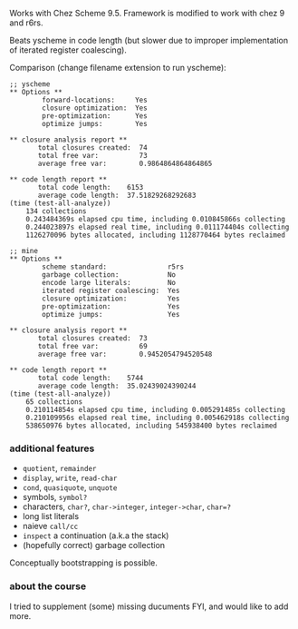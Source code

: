 Works with Chez Scheme 9.5. Framework is modified to work with chez 9 and r6rs.

Beats yscheme in code length (but slower due to improper implementation of iterated register coalescing).

Comparison (change filename extension to run yscheme):

``` text
;; yscheme
** Options **
        forward-locations:     Yes
        closure optimization:  Yes
        pre-optimization:      Yes
        optimize jumps:        Yes

** closure analysis report **
       total closures created:  74
       total free var:          73
       average free var:        0.9864864864864865

** code length report **
       total code length:    6153
       average code length:  37.51829268292683
(time (test-all-analyze))
    134 collections
    0.243484369s elapsed cpu time, including 0.010845866s collecting
    0.244023897s elapsed real time, including 0.011174404s collecting
    1126270096 bytes allocated, including 1128770464 bytes reclaimed

;; mine
** Options **
        scheme standard:               r5rs
        garbage collection:            No
        encode large literals:         No
        iterated register coalescing:  Yes
        closure optimization:          Yes
        pre-optimization:              Yes
        optimize jumps:                Yes

** closure analysis report **
       total closures created:  73
       total free var:          69
       average free var:        0.9452054794520548

** code length report **
       total code length:    5744
       average code length:  35.02439024390244
(time (test-all-analyze))
    65 collections
    0.210114854s elapsed cpu time, including 0.005291485s collecting
    0.210109956s elapsed real time, including 0.005462918s collecting
    538650976 bytes allocated, including 545938400 bytes reclaimed
```

### additional features
- `quotient`, `remainder`
- `display`, `write`, `read-char`
- `cond`, `quasiquote`, `unquote`
- symbols, `symbol?`
- characters, `char?`, `char->integer`, `integer->char`, `char=?`
- long list literals
- naieve `call/cc`
- `inspect` a continuation (a.k.a the stack)
- (hopefully correct) garbage collection

Conceptually bootstrapping is possible.

### about the course
I tried to supplement (some) missing ducuments FYI, and would like to add more.
